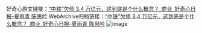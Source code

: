 好奇心原文链接：[“中铁”欠债 3.4 万亿元，这到底是个什么概念？_商业_好奇心日报-夏雨青 陈思吟](https://www.qdaily.com/articles/2255.html)
WebArchive归档链接：[“中铁”欠债 3.4 万亿元，这到底是个什么概念？_商业_好奇心日报-夏雨青 陈思吟](http://web.archive.org/web/20190623150940/https://www.qdaily.com/articles/2255.html)
![image](http://ww3.sinaimg.cn/large/007d5XDply1g3v672pes5j30u0a0i7wi)